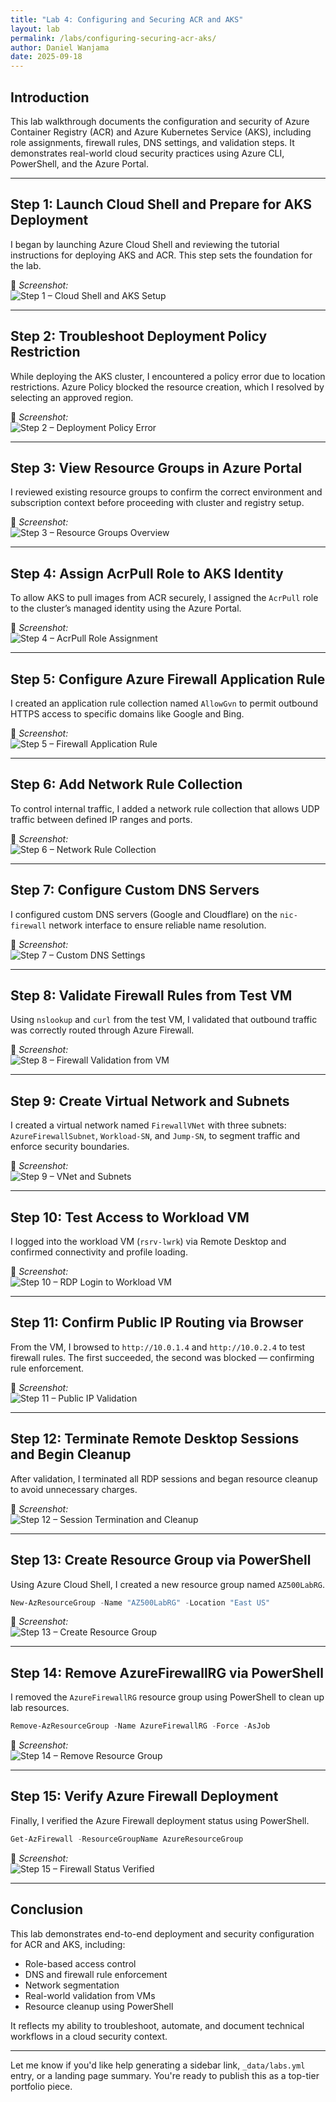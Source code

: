 ```yaml
---
title: "Lab 4: Configuring and Securing ACR and AKS"
layout: lab
permalink: /labs/configuring-securing-acr-aks/
author: Daniel Wanjama
date: 2025-09-18
---
```


## Introduction

This lab walkthrough documents the configuration and security of Azure Container Registry (ACR) and Azure Kubernetes Service (AKS), including role assignments, firewall rules, DNS settings, and validation steps. It demonstrates real-world cloud security practices using Azure CLI, PowerShell, and the Azure Portal.

---

## Step 1: Launch Cloud Shell and Prepare for AKS Deployment

I began by launching Azure Cloud Shell and reviewing the tutorial instructions for deploying AKS and ACR. This step sets the foundation for the lab.

📸 *Screenshot:*  
![Step 1 – Cloud Shell and AKS Setup](../../assets/images/labs//step01-cloudshell-aks-setup.png)

---

## Step 2: Troubleshoot Deployment Policy Restriction

While deploying the AKS cluster, I encountered a policy error due to location restrictions. Azure Policy blocked the resource creation, which I resolved by selecting an approved region.

📸 *Screenshot:*  
![Step 2 – Deployment Policy Error](../../assets/images/labs/step02-policy-error.png)

---

## Step 3: View Resource Groups in Azure Portal

I reviewed existing resource groups to confirm the correct environment and subscription context before proceeding with cluster and registry setup.

📸 *Screenshot:*  
![Step 3 – Resource Groups Overview](../../assets/images/labs/step03-resource-groups-list.png)

---

## Step 4: Assign AcrPull Role to AKS Identity

To allow AKS to pull images from ACR securely, I assigned the `AcrPull` role to the cluster’s managed identity using the Azure Portal.

📸 *Screenshot:*  
![Step 4 – AcrPull Role Assignment](../../assets/images/labs/step04-role-assignment-acrpull.png)

---

## Step 5: Configure Azure Firewall Application Rule

I created an application rule collection named `AllowGvn` to permit outbound HTTPS access to specific domains like Google and Bing.

📸 *Screenshot:*  
![Step 5 – Firewall Application Rule](../../assets/images/labs/step05-firewall-application-rule.png)

---

## Step 6: Add Network Rule Collection

To control internal traffic, I added a network rule collection that allows UDP traffic between defined IP ranges and ports.

📸 *Screenshot:*  
![Step 6 – Network Rule Collection](../../assets/images/labs/step06-network-rule-udp.png)

---

## Step 7: Configure Custom DNS Servers

I configured custom DNS servers (Google and Cloudflare) on the `nic-firewall` network interface to ensure reliable name resolution.

📸 *Screenshot:*  
![Step 7 – Custom DNS Settings](../../assets/images/labs/step07-dns-settings-nic-firewall.png)

---

## Step 8: Validate Firewall Rules from Test VM

Using `nslookup` and `curl` from the test VM, I validated that outbound traffic was correctly routed through Azure Firewall.

📸 *Screenshot:*  
![Step 8 – Firewall Validation from VM](../../assets/images/labs/step08-firewall-validation-terminal.png)

---

## Step 9: Create Virtual Network and Subnets

I created a virtual network named `FirewallVNet` with three subnets: `AzureFirewallSubnet`, `Workload-SN`, and `Jump-SN`, to segment traffic and enforce security boundaries.

📸 *Screenshot:*  
![Step 9 – VNet and Subnets](../../assets/images/labs/step09-server-manager-vnet-subnets.png)

---

## Step 10: Test Access to Workload VM

I logged into the workload VM (`rsrv-lwrk`) via Remote Desktop and confirmed connectivity and profile loading.

📸 *Screenshot:*  
![Step 10 – RDP Login to Workload VM](../../assets/images/labs/step10-rdp-login-profile-service.png)

---

## Step 11: Confirm Public IP Routing via Browser

From the VM, I browsed to `http://10.0.1.4` and `http://10.0.2.4` to test firewall rules. The first succeeded, the second was blocked — confirming rule enforcement.

📸 *Screenshot:*  
![Step 11 – Public IP Validation](../../assets/images/labs/step11-server-manager-ip-check.png)

---

## Step 12: Terminate Remote Desktop Sessions and Begin Cleanup

After validation, I terminated all RDP sessions and began resource cleanup to avoid unnecessary charges.

📸 *Screenshot:*  
![Step 12 – Session Termination and Cleanup](../../assets/images/labs/step12-rdp-session-termination.png)

---

## Step 13: Create Resource Group via PowerShell

Using Azure Cloud Shell, I created a new resource group named `AZ500LabRG`.

```powershell
New-AzResourceGroup -Name "AZ500LabRG" -Location "East US"
```

📸 *Screenshot:*  
![Step 13 – Create Resource Group](../../assets/images/labs/step13-cloudshell-create-rg.png)

---

## Step 14: Remove AzureFirewallRG via PowerShell

I removed the `AzureFirewallRG` resource group using PowerShell to clean up lab resources.

```powershell
Remove-AzResourceGroup -Name AzureFirewallRG -Force -AsJob
```

📸 *Screenshot:*  
![Step 14 – Remove Resource Group](../../assets/images/labs/step14-cloudshell-remove-rg.png)

---

## Step 15: Verify Azure Firewall Deployment

Finally, I verified the Azure Firewall deployment status using PowerShell.

```powershell
Get-AzFirewall -ResourceGroupName AzureResourceGroup
```

📸 *Screenshot:*  
![Step 15 – Firewall Status Verified](../../assets/images/labs/step15-get-firewall-status.png)

---

## Conclusion

This lab demonstrates end-to-end deployment and security configuration for ACR and AKS, including:

- Role-based access control  
- DNS and firewall rule enforcement  
- Network segmentation  
- Real-world validation from VMs  
- Resource cleanup using PowerShell

It reflects my ability to troubleshoot, automate, and document technical workflows in a cloud security context.

---
Let me know if you'd like help generating a sidebar link, `_data/labs.yml` entry, or a landing page summary. You're ready to publish this as a top-tier portfolio piece.
